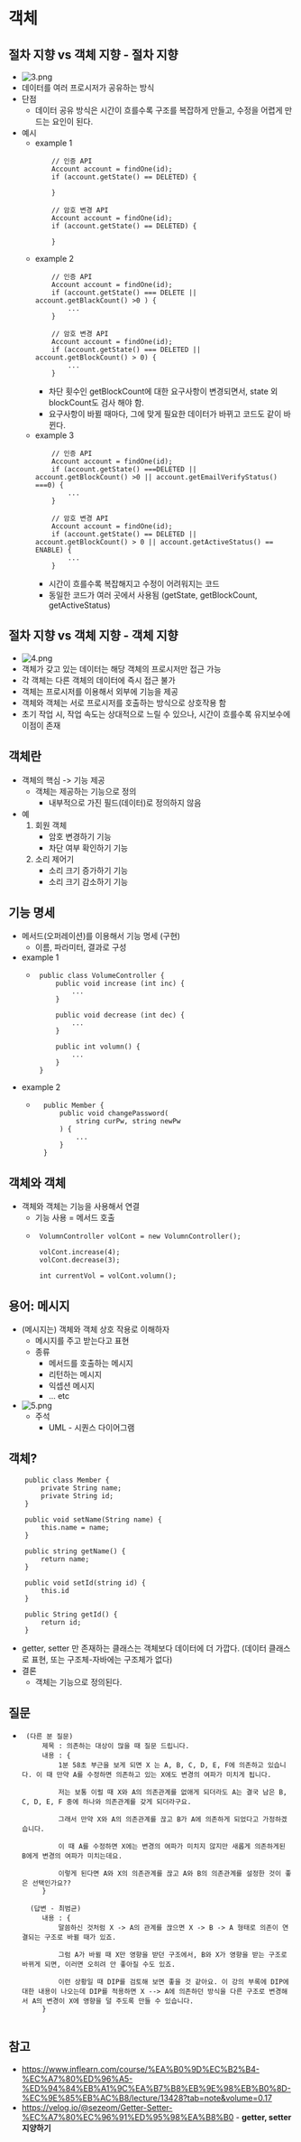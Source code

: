 # 객체

## 절차 지향 vs 객체 지향 - 절차 지향
 - ![3.png](./img/3.png) 
 - 데이터를 여러 프로시저가 공유하는 방식
 - 단점
     - 데이터 공유 방식은 시간이 흐를수록 구조를 복잡하게 만들고, 수정을 어렵게 만드는 요인이 된다.
 - 예시
     - example 1
        ```
            // 인증 API
            Account account = findOne(id);
            if (account.getState() == DELETED) {

            }

            // 암호 변경 API
            Account account = findOne(id);
            if (account.getState() == DELETED) {

            }
        ```
      - example 2
        ```
            // 인증 API
            Account account = findOne(id);
            if (account.getState() === DELETE || account.getBlackCount() >0 ) {
                ...
            }

            // 암호 변경 API
            Account account = findOne(id);
            if (account.getState() === DELETED || account.getBlockCount() > 0) {
                ...
            }
        ```
          - 차단 횟수인 getBlockCount에 대한 요구사항이 변경되면서, state 외 blockCount도 검사 해야 함. 
          - 요구사항이 바뀔 때마다, 그에 맞게 필요한 데이터가 바뀌고 코드도 같이 바뀐다.
      - example 3
        ```
            // 인증 API
            Account account = findOne(id);
            if (account.getState() ===DELETED || account.getBlockCount() >0 || account.getEmailVerifyStatus() ===0) {
                ...
            }

            // 암호 변경 API
            Account account = findOne(id);
            if (account.getState() == DELETED || account.getBlockCount() > 0 || account.getActiveStatus() == ENABLE) {
                ...
            }
        ```
          - 시간이 흐를수록 복잡해지고 수정이 어려워지는 코드
          - 동일한 코드가 여러 곳에서 사용됨 (getState, getBlockCount, getActiveStatus)

## 절차 지향 vs 객체 지향 - 객체 지향
 - ![4.png](./img/4.png)
 - 객체가 갖고 있는 데이터는 해당 객체의 프로시저만 접근 가능
 - 각 객체는 다른 객체의 데이터에 즉시 접근 불가
 - 객체는 프로시저를 이용해서 외부에 기능을 제공
 - 객체와 객체는 서로 프로시저를 호출하는 방식으로 상호작용 함
 - 초기 작업 시, 작업 속도는 상대적으로 느릴 수 있으나, 시간이 흐를수록 유지보수에 이점이 존재

## 객체란
 - 객체의 핵심 -> 기능 제공
     - 객체는 제공하는 기능으로 정의
         - 내부적으로 가진 필드(데이터)로 정의하지 않음
 - 예
   1. 회원 객체 
        - 암호 변경하기 기능
        - 차단 여부 확인하기 기능   
   3. 소리 제어기
        - 소리 크기 증가하기 기능
        - 소리 크기 감소하기 기능

## 기능 명세
 - 메서드(오퍼레이션)를 이용해서 기능 명세 (구현)
     - 이름, 파라미터, 결과로 구성
 - example 1
   - ```
      public class VolumeController {
          public void increase (int inc) {
              ...
          }

          public void decrease (int dec) {
              ...
          }

          public int volumn() {
              ...
          }
      } 
     ```
 - example 2
    - ```
        public Member {
            public void changePassword(
                string curPw, string newPw
            ) {
                ...
            }
        } 
      ```

## 객체와 객체
 - 객체와 객체는 기능을 사용해서 연결
     - 기능 사용 = 메서드 호출
     - ```
        VolumnController volCont = new VolumnController();

        volCont.increase(4);
        volCont.decrease(3);

        int currentVol = volCont.volumn(); 
       ```

## 용어: 메시지
  - (메시지는) 객체와 객체 상호 작용로 이해하자
      - 메시지를 주고 받는다고 표현
      - 종류
        - 메서드를 호출하는 메시지
        - 리턴하는 메시지
        - 익셉션 메시지
        - ... etc 
  - ![5.png](./img/5.png)
      - 주석
          - UML - 시퀀스 다이어그램

## 객체?
```
    public class Member {
        private String name;
        private String id;
    }

    public void setName(String name) {
        this.name = name;
    }

    public string getName() {
        return name;
    }

    public void setId(string id) {
        this.id
    }

    public String getId() {
        return id;
    }
```
 - getter, setter 만 존재하는 클래스는 객체보다 데이터에 더 가깝다. (데이터 클래스로 표현, 또는 구조체-자바에는 구조체가 없다)
 - 결론
     - 객체는 기능으로 정의된다.

## 질문
 - ```
    (다른 분 질문) 
        제목 : 의존하는 대상이 많을 때 질문 드립니다.
        내용 : {
            1분 58초 부근을 보게 되면 X 는 A, B, C, D, E, F에 의존하고 있습니다. 이 때 만약 A를 수정하면 의존하고 있는 X에도 변경의 여파가 미치게 됩니다.

            저는 보통 이럴 때 X와 A의 의존관계를 없애게 되더라도 A는 결국 남은 B, C, D, E, F 중에 하나와 의존관계를 갖게 되더라구요.

            그래서 만약 X와 A의 의존관계를 끊고 B가 A에 의존하게 되었다고 가정하겠습니다.

            이 때 A를 수정하면 X에는 변경의 여파가 미치지 않지만 새롭게 의존하게된 B에게 변경의 여파가 미치는데요.

            이렇게 된다면 A와 X의 의존관계를 끊고 A와 B의 의존관계를 설정한 것이 좋은 선택인가요??
        } 

     (답변 - 최범균)
        내용 : {
            말씀하신 것처럼 X -> A의 관계를 끊으면 X -> B -> A 형태로 의존이 연결되는 구조로 바뀔 때가 있죠.

            그럼 A가 바뀔 때 X만 영향을 받던 구조에서, B와 X가 영향을 받는 구조로 바뀌게 되면, 이러면 오히려 안 좋아질 수도 있죠.

            이런 상황일 때 DIP를 검토해 보면 좋을 것 같아요. 이 강의 부록에 DIP에 대한 내용이 나오는데 DIP를 적용하면 X --> A에 의존하던 방식을 다른 구조로 변경해서 A의 변경이 X에 영향을 덜 주도록 만들 수 있습니다.
        }
        

   ```
## 참고
 - https://www.inflearn.com/course/%EA%B0%9D%EC%B2%B4-%EC%A7%80%ED%96%A5-%ED%94%84%EB%A1%9C%EA%B7%B8%EB%9E%98%EB%B0%8D-%EC%9E%85%EB%AC%B8/lecture/13428?tab=note&volume=0.17
 - https://velog.io/@sezeom/Getter-Setter-%EC%A7%80%EC%96%91%ED%95%98%EA%B8%B0 - **getter, setter 지양하기**